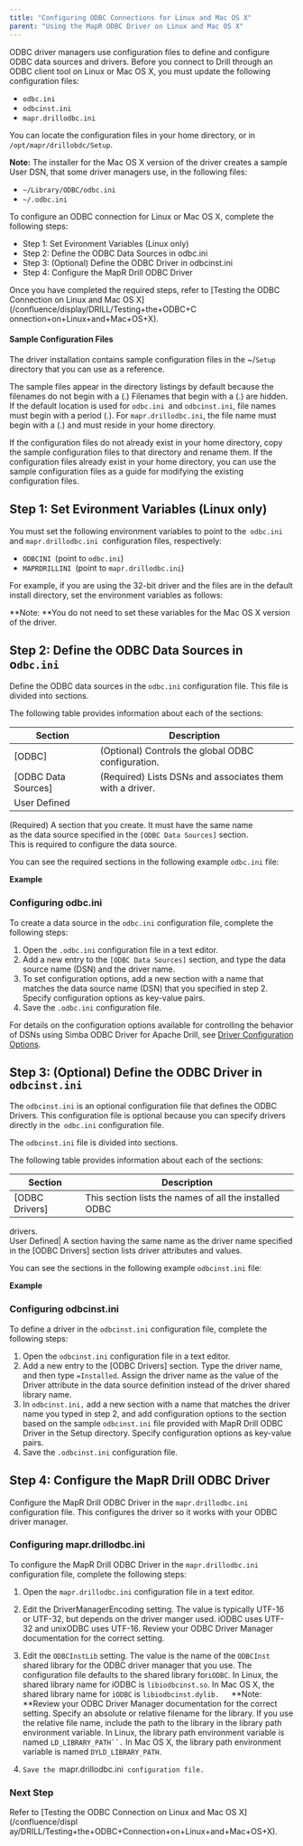 ```yaml
---
title: "Configuring ODBC Connections for Linux and Mac OS X"
parent: "Using the MapR ODBC Driver on Linux and Mac OS X"
---
```

ODBC driver managers use configuration files to define and configure ODBC data
sources and drivers. Before you connect to Drill through an ODBC client tool
on Linux or Mac OS X, you must update the following configuration files:

  * `odbc.ini`
  * `odbcinst.ini`
  * `mapr.drillodbc.ini`

You can locate the configuration files in your home directory, or in`
/opt/mapr/drillobdc/Setup`.

**Note:** The installer for the Mac OS X version of the driver creates a sample User DSN, that some driver managers use, in the following files:

  * `~/Library/ODBC/odbc.ini`
  * `~/.odbc.ini`

To configure an ODBC connection for Linux or Mac OS X, complete the following
steps:

  * Step 1: Set Evironment Variables (Linux only)
  * Step 2: Define the ODBC Data Sources in odbc.ini
  * Step 3: (Optional) Define the ODBC Driver in odbcinst.ini
  * Step 4: Configure the MapR Drill ODBC Driver

Once you have completed the required steps, refer to [Testing the ODBC
Connection on Linux and Mac OS X](/confluence/display/DRILL/Testing+the+ODBC+C
onnection+on+Linux+and+Mac+OS+X).

#### Sample Configuration Files

The driver installation contains sample configuration files in the ~/`Setup`
directory that you can use as a reference.

The sample files appear in the directory listings by default because the
filenames do not begin with a (.) Filenames that begin with a (.) are hidden.
If the default location is used for `odbc.ini `and `odbcinst.ini`, file names
must begin with a period (.). For `mapr.drillodbc.ini`, the file name must
begin with a (.) and must reside in your home directory.

If the configuration files do not already exist in your home directory, copy
the sample configuration files to that directory and rename them. If the
configuration files already exist in your home directory, you can use the
sample configuration files as a guide for modifying the existing configuration
files.

## Step 1: Set Evironment Variables (Linux only)

You must set the following environment variables to point to the` odbc.ini`
and `mapr.drillodbc.ini `configuration files, respectively:

  * `ODBCINI `(point to `odbc.ini`)
  * `MAPRDRILLINI `(point to `mapr.drillodbc.ini`)

For example, if you are using the 32-bit driver and the files are in the
default install directory, set the environment variables as follows:

**Note: **You do not need to set these variables for the Mac OS X version of the driver.

## Step 2: Define the ODBC Data Sources in o`dbc.ini`

Define the ODBC data sources in the `odbc.ini` configuration file. This file
is divided into sections.

The following table provides information about each of the sections:

Section| Description  
---|---  
[ODBC]| (Optional) Controls the global ODBC configuration.  
[ODBC Data Sources]| (Required) Lists DSNs and associates them with a driver.  
User Defined|

(Required) A section that you create. It must have the same name  
as the data source specified in the `[ODBC Data Sources]` section.  
This is required to configure the data source.  
  
You can see the required sections in the following example `odbc.ini` file:

**Example**

### Configuring odbc.ini

To create a data source in the `odbc.ini` configuration file, complete the
following steps:

  1. Open the `.odbc.ini` configuration file in a text editor.
  2. Add a new entry to the `[ODBC Data Sources]` section, and type the data source name (DSN) and the driver name.
  3. To set configuration options, add a new section with a name that matches the data source name (DSN) that you specified in step 2. Specify configuration options as key-value pairs.
  4. Save the `.odbc.ini` configuration file.

For details on the configuration options available for controlling the
behavior of DSNs using Simba ODBC Driver for Apache Drill, see [Driver
Configuration
Options](/confluence/display/DRILL/Driver+Configuration+Options).

## Step 3: (Optional) Define the ODBC Driver in `odbcinst.ini`

The `odbcinst.ini` is an optional configuration file that defines the ODBC
Drivers. This configuration file is optional because you can specify drivers
directly in the` odbc.ini` configuration file.

The `odbcinst.ini` file is divided into sections.

The following table provides information about each of the sections:

Section| Description  
---|---  
[ODBC Drivers]| This section lists the names of all the installed ODBC
drivers.  
User Defined|  A section having the same name as the driver name specified  
in the [ODBC Drivers] section lists driver attributes and values.  
  
You can see the sections in the following example `odbcinst.ini` file:

**Example**

### **Configuring odbcinst.ini**

To define a driver in the `odbcinst.ini` configuration file, complete the
following steps:

  1. Open the `odbcinst.ini` configuration file in a text editor.
  2. Add a new entry to the [ODBC Drivers] section. Type the driver name, and then type `=Installed`. Assign the driver name as the value of the Driver attribute in the data source definition instead of the driver shared library name.
  3. In `odbcinst.ini,` add a new section with a name that matches the driver name you typed in step 2, and add configuration options to the section based on the sample `odbcinst.ini` file provided with MapR Drill ODBC Driver in the Setup directory. Specify configuration options as key-value pairs.
  4. Save the `.odbcinst.ini` configuration file.

## Step 4: Configure the MapR Drill ODBC Driver

Configure the MapR Drill ODBC Driver in the `mapr.drillodbc.ini` configuration
file. This configures the driver so it works with your ODBC driver manager.

### Configuring mapr.drillodbc.ini

To configure the MapR Drill ODBC Driver in the `mapr.drillodbc.ini
`configuration file, complete the following steps:

  1. Open the `mapr.drillodbc.ini` configuration file in a text editor.
  2. Edit the DriverManagerEncoding setting. The value is typically UTF-16 or UTF-32, but depends on the driver manger used. iODBC uses UTF-32 and unixODBC uses UTF-16. Review your ODBC Driver Manager documentation for the correct setting.
  3. Edit the `ODBCInstLib` setting. The value is the name of the `ODBCInst` shared library for the ODBC driver manager that you use. The configuration file defaults to the shared library for`iODBC`. In Linux, the shared library name for iODBC is `libiodbcinst.so`. In Mac OS X, the shared library name for `iODBC` is `libiodbcinst.dylib.  
`**Note: **Review your ODBC Driver Manager documentation for the correct
setting. Specify an absolute or relative filename for the library. If you use
the relative file name, include the path to the library in the library path
environment variable. In Linux, the library path environment variable is named
`LD_LIBRARY_PATH``.` In Mac OS X, the library path environment variable is
named `DYLD_LIBRARY_PATH`.

  4. `Save the `mapr.drillodbc.ini` configuration file.`

### Next Step

Refer to [Testing the ODBC Connection on Linux and Mac OS X](/confluence/displ
ay/DRILL/Testing+the+ODBC+Connection+on+Linux+and+Mac+OS+X).


